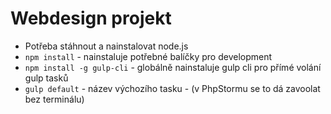 # Webdesign projekt

* Potřeba stáhnout a nainstalovat node.js
* `npm install` - nainstaluje potřebné balíčky pro development
* `npm install -g gulp-cli` - globálně nainstaluje gulp cli pro přímé volání gulp tasků
* `gulp default` - název výchozího tasku - (v PhpStormu se to dá zavoolat bez terminálu)
